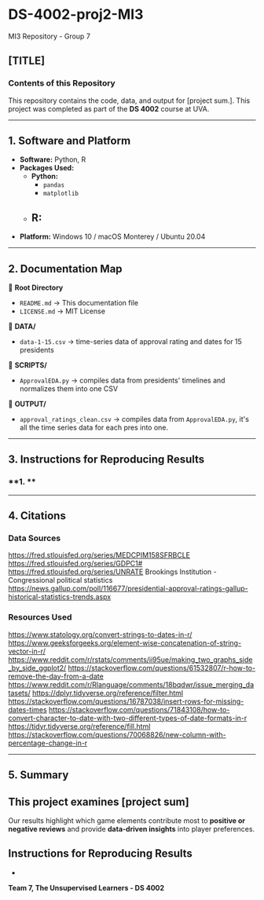 # DS-4002-proj2-MI3
MI3 Repository - Group 7  

## [TITLE]  

### **Contents of this Repository**  
This repository contains the code, data, and output for [project sum.]. This project was completed as part of the **DS 4002** course at UVA.  

---

## **1. Software and Platform**  
- **Software:** Python, R  
- **Packages Used:**  
  - **Python:**  
    - `pandas`
    - `matplotlib`
  - **R:**  
    - 
- **Platform:** Windows 10 / macOS Monterey / Ubuntu 20.04  

---

## **2. Documentation Map**  

📂 **Root Directory**  
  - `README.md` → This documentation file  
  - `LICENSE.md` → MIT License  

📂 **DATA/**  
  - `data-1-15.csv` → time-series data of approval rating and dates for 15 presidents

📂 **SCRIPTS/**  
  - `ApprovalEDA.py` → compiles data from presidents' timelines and normalizes them into one CSV

📂 **OUTPUT/**  
  - `approval_ratings_clean.csv` → compiles data from `ApprovalEDA.py`, it's all the time series data for each pres into one.

---

## **3. Instructions for Reproducing Results**  

### **1. **

---

## **4. Citations**  
### Data Sources
https://fred.stlouisfed.org/series/MEDCPIM158SFRBCLE
https://fred.stlouisfed.org/series/GDPC1#
https://fred.stlouisfed.org/series/UNRATE
Brookings Institution - Congressional political statistics
https://news.gallup.com/poll/116677/presidential-approval-ratings-gallup-historical-statistics-trends.aspx

### Resources Used
https://www.statology.org/convert-strings-to-dates-in-r/
https://www.geeksforgeeks.org/element-wise-concatenation-of-string-vector-in-r/
https://www.reddit.com/r/rstats/comments/ii95ue/making_two_graphs_side_by_side_ggplot2/
https://stackoverflow.com/questions/61532807/r-how-to-remove-the-day-from-a-date
https://www.reddit.com/r/Rlanguage/comments/18bqdwr/issue_merging_datasets/
https://dplyr.tidyverse.org/reference/filter.html
https://stackoverflow.com/questions/16787038/insert-rows-for-missing-dates-times
https://stackoverflow.com/questions/71843108/how-to-convert-character-to-date-with-two-different-types-of-date-formats-in-r
https://tidyr.tidyverse.org/reference/fill.html
https://stackoverflow.com/questions/70068826/new-column-with-percentage-change-in-r

---

## **5. Summary**
This project examines [project sum]
- 

Our results highlight which game elements contribute most to **positive or negative reviews** and provide **data-driven insights** into player preferences.

## **Instructions for Reproducing Results**
- 

**Team 7, The Unsupervised Learners - DS 4002**
